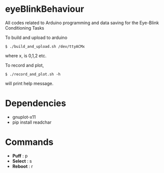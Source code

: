 # eyeBlinkBehaviour

All codes related to Arduino programming and data saving for the Eye-Blink
Conditioning Tasks

To build and upload to arduino   

    $ ./build_and_upload.sh /dev/ttyACMx

where x, is 0,1,2 etc.

To record and plot,

    $ ./record_and_plot.sh -h 

will print help message.



# Dependencies

- gnuplot-x11
- pip install readchar

# Commands

- __Puff__ : p
- __Select__ : s 
- __Reboot__ : r
